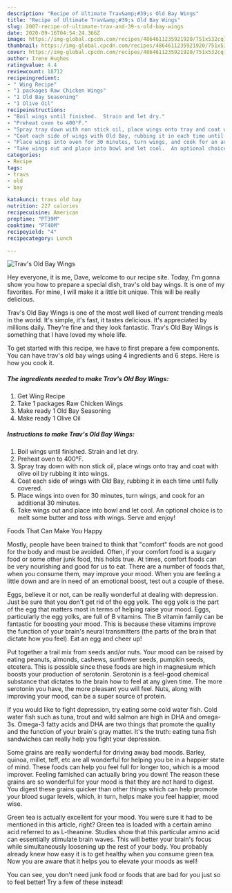 ```yaml
---
description: "Recipe of Ultimate Trav&amp;#39;s Old Bay Wings"
title: "Recipe of Ultimate Trav&amp;#39;s Old Bay Wings"
slug: 2007-recipe-of-ultimate-trav-and-39-s-old-bay-wings
date: 2020-09-16T04:54:24.366Z
image: https://img-global.cpcdn.com/recipes/4864611235921920/751x532cq70/travs-old-bay-wings-recipe-main-photo.jpg
thumbnail: https://img-global.cpcdn.com/recipes/4864611235921920/751x532cq70/travs-old-bay-wings-recipe-main-photo.jpg
cover: https://img-global.cpcdn.com/recipes/4864611235921920/751x532cq70/travs-old-bay-wings-recipe-main-photo.jpg
author: Irene Hughes
ratingvalue: 4.4
reviewcount: 18712
recipeingredient:
- " Wing Recipe"
- "1 packages Raw Chicken Wings"
- "1 Old Bay Seasoning"
- "1 Olive Oil"
recipeinstructions:
- "Boil wings until finished.  Strain and let dry."
- "Preheat oven to 400°F."
- "Spray tray down with non stick oil, place wings onto tray and coat with olive oil by rubbing it into wings."
- "Coat each side of wings with Old Bay, rubbing it in each time until fully covered."
- "Place wings into oven for 30 minutes, turn wings, and cook for an additional 30 minutes."
- "Take wings out and place into bowl and let cool.  An optional choice is to melt some butter and toss with wings.  Serve and enjoy!"
categories:
- Recipe
tags:
- travs
- old
- bay

katakunci: travs old bay 
nutrition: 227 calories
recipecuisine: American
preptime: "PT39M"
cooktime: "PT40M"
recipeyield: "4"
recipecategory: Lunch

---
```



![Trav&#39;s Old Bay Wings](https://img-global.cpcdn.com/recipes/4864611235921920/751x532cq70/travs-old-bay-wings-recipe-main-photo.jpg)

Hey everyone, it is me, Dave, welcome to our recipe site. Today, I'm gonna show you how to prepare a special dish, trav&#39;s old bay wings. It is one of my favorites. For mine, I will make it a little bit unique. This will be really delicious.



Trav&#39;s Old Bay Wings is one of the most well liked of current trending meals in the world. It's simple, it's fast, it tastes delicious. It's appreciated by millions daily. They're fine and they look fantastic. Trav&#39;s Old Bay Wings is something that I have loved my whole life.


To get started with this recipe, we have to first prepare a few components. You can have trav&#39;s old bay wings using 4 ingredients and 6 steps. Here is how you cook it.

<!--inarticleads1-->

##### The ingredients needed to make Trav&#39;s Old Bay Wings:

1. Get  Wing Recipe
1. Take 1 packages Raw Chicken Wings
1. Make ready 1 Old Bay Seasoning
1. Make ready 1 Olive Oil




<!--inarticleads2-->

##### Instructions to make Trav&#39;s Old Bay Wings:

1. Boil wings until finished.  Strain and let dry.
1. Preheat oven to 400°F.
1. Spray tray down with non stick oil, place wings onto tray and coat with olive oil by rubbing it into wings.
1. Coat each side of wings with Old Bay, rubbing it in each time until fully covered.
1. Place wings into oven for 30 minutes, turn wings, and cook for an additional 30 minutes.
1. Take wings out and place into bowl and let cool.  An optional choice is to melt some butter and toss with wings.  Serve and enjoy!




Foods That Can Make You Happy


Mostly, people have been trained to think that "comfort" foods are not good for the body and must be avoided. Often, if your comfort food is a sugary food or some other junk food, this holds true. At times, comfort foods can be very nourishing and good for us to eat. There are a number of foods that, when you consume them, may improve your mood. When you are feeling a little down and are in need of an emotional boost, test out a couple of these.

Eggs, believe it or not, can be really wonderful at dealing with depression. Just be sure that you don't get rid of the egg yolk. The egg yolk is the part of the egg that matters most in terms of helping raise your mood. Eggs, particularly the egg yolks, are full of B vitamins. The B vitamin family can be fantastic for boosting your mood. This is because these vitamins improve the function of your brain's neural transmitters (the parts of the brain that dictate how you feel). Eat an egg and cheer up!

Put together a trail mix from seeds and/or nuts. Your mood can be raised by eating peanuts, almonds, cashews, sunflower seeds, pumpkin seeds, etcetera. This is possible since these foods are high in magnesium which boosts your production of serotonin. Serotonin is a feel-good chemical substance that dictates to the brain how to feel at any given time. The more serotonin you have, the more pleasant you will feel. Nuts, along with improving your mood, can be a super source of protein.

If you would like to fight depression, try eating some cold water fish. Cold water fish such as tuna, trout and wild salmon are high in DHA and omega-3s. Omega-3 fatty acids and DHA are two things that promote the quality and the function of your brain's gray matter. It's the truth: eating tuna fish sandwiches can really help you fight your depression. 

Some grains are really wonderful for driving away bad moods. Barley, quinoa, millet, teff, etc are all wonderful for helping you be in a happier state of mind. These foods can help you feel full for longer too, which is a mood improver. Feeling famished can actually bring you down! The reason these grains are so wonderful for your mood is that they are not hard to digest. You digest these grains quicker than other things which can help promote your blood sugar levels, which, in turn, helps make you feel happier, mood wise.

Green tea is actually excellent for your mood. You were sure it had to be mentioned in this article, right? Green tea is loaded with a certain amino acid referred to as L-theanine. Studies show that this particular amino acid can essentially stimulate brain waves. This will better your brain's focus while simultaneously loosening up the rest of your body. You probably already knew how easy it is to get healthy when you consume green tea. Now you are aware that it helps you to elevate your moods as well!

You can see, you don't need junk food or foods that are bad for you just so to feel better! Try a few of these instead!

